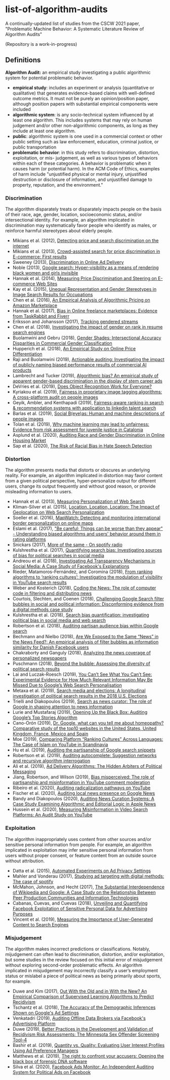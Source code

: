 # list-of-algorithm-audits
A continually-updated list of studies from the CSCW 2021 paper, "Problematic Machine Behavior: A Systematic Literature Review of Algorithm Audits"

(Repository is a work-in-progress)

## Definitions

**Algorithm Audit:** an empirical study investigating a public algorithmic system for potential problematic behavior.
* **empirical study**: includes an experiment or analysis (quantitative or qualitative) that generates evidence-based claims with well-defined outcome metrics. It must not be purely an opinion/position paper, although position papers with substantial empirical components were included
* **algorithmic system**:  is any socio-technical system influenced by at least one algorithm. This includes systems that may rely on human judgement and/or other non-algorithmic components, as long as they include at least one algorithm.
* **public**: algorithmic system is one used in a commercial context or other public setting such as law enforcement, education, criminal justice, or public transportation
* **problematic behavior**: in this study refers to discrimination, distortion, exploitation, or mis- judgement, as well as various types of behaviors within each of these categories. A behavior is problematic when it causes harm (or potential harm). In the ACM Code of Ethics, examples of harm include "unjustified physical or mental injury, unjustified destruction or disclosure of information, and unjustified damage to property, reputation, and the environment."

### Discrimination
The algorithm disparately treats or disparately impacts people on the basis of their race, age, gender, location, socioeconomic status, and/or intersectional identity. For example, an algorithm implicated in discrimination may systematically favor people who identify as males, or reinforce harmful stereotypes about elderly people.

* Mikians et al. (2012), [Detecting price and search discrimination on the internet](https://doi.org/10.1145/2390231.2390245)
* Mikians et al. (2013), [Crowd-assisted search for price discrimination in E-commerce: First results](https://doi.org/10.1145/2535372.2535415)
* Sweeney (2013), [Discrimination in Online Ad Delivery](https://doi.org/10.1145/2460276.2460278)
* Noble (2013), [Google search: Hyper-visibility as a means of rendering black women and girls invisible](https://www.proquest.com/docview/1771536966)
* Hannak et al. (2014), [Measuring Price Discrimination and Steering on E-commerce Web Sites](https://doi.org/10.1145/2663716.2663744)
* Kay et al. (2015), [Unequal Representation and Gender Stereotypes in Image Search Results for Occupations](https://doi.org/10.1145/2702123.2702520)
* Chen et al. (2016), [An Empirical Analysis of Algorithmic Pricing on Amazon Marketplace](https://doi.org/10.1145/2872427.2883089)
* Hannak et al. (2017), [Bias in Online freelance marketplaces: Evidence from TaskRabbit and Fiverr](https://doi.org/10.1145/2998181.2998327)
* Eriksson and Johansson (2017), [Tracking gendered streams](https://doi.org/10.3384/cu.2000.1525.1792163)
* Chen et al. (2018), [Investigating the impact of gender on rank in resume search engines](https://doi.org/10.1145/3173574.3174225)
* Buolamwini and Gebru (2018), [Gender Shades: Intersectional Accuracy Disparities in Commercial Gender Classification](http://proceedings.mlr.press/v81/buolamwini18a.html)
* Hupperich et al. (2018), [An Empirical Study on Online Price Differentiation](https://doi.org/10.1145/3176258.3176338)
* Raji and Buolamwini (2019), [Actionable auditing: Investigating the impact of publicly naming biased performance results of commercial AI products](https://doi.org/10.1145/3306618.3314244)
* Lambrecht and Tucker (2019), [Algorithmic bias? An empirical study of apparent gender-based discrimination in the display of stem career ads](https://doi.org/10.1287/mnsc.2018.3093)
* DeVries et al. (2019), [Does Object Recognition Work for Everyone?](https://arxiv.org/abs/1906.02659)
* Kyriakou et al. (2019), [Fairness in proprietary image tagging algorithms: A cross-platform audit on people images](https://ojs.aaai.org/index.php/ICWSM/article/view/3232)
* Geyik, Ambler, and Kenthapadi (2019), [Fairness-aware ranking in search & recommendation systems with application to linkedin talent search](https://doi.org/10.1145/3292500.3330691)
* Barlas et al. (2019), [Social B(eye)as: Human and machine descriptions of people images](https://ojs.aaai.org/index.php/ICWSM/article/view/3255)
* Tolan et al. (2019), [Why machine learning may lead to unfairness: Evidence from risk assessment for juvenile justice in Catalonia](https://doi.org/10.1145/3322640.3326705)
* Asplund et al. (2020), [Auditing Race and Gender Discrimination in Online Housing Market](https://ojs.aaai.org/index.php/ICWSM/article/view/7276)
* Sap et al. (2020), [The Risk of Racial Bias in Hate Speech Detection](https://doi.org/10.18653/v1/P19-1163)

### Distortion
The algorithm presents media that distorts or obscures an underlying reality. For example, an algorithm implicated in distortion may favor content from a given political perspective, hyper-personalize output for different users, change its output frequently and without good reason, or provide misleading information to users.

* Hannak et al. (2013), [Measuring Personalization of Web Search](https://doi.org/10.1145/2488388.2488435)
* Kliman-Silver et al. (2015), [Location, Location, Location: The Impact of Geolocation on Web Search Personalization](https://doi.org/10.1145/2815675.2815714)
* Soeller et al. (2016), [MapWatch: Detecting and monitoring international border personalization on online maps](https://doi.org/10.1145/2872427.2883016)
* Eslami et al. (2017), ["Be careful; Things can be worse than they appear" - Understanding biased algorithms and users' behavior around them in rating platforms](https://ojs.aaai.org/index.php/ICWSM/article/view/14898)
* Snickars (2017), [More of the same - On spotify radio](https://doi.org/10.3384/cu.2000.1525.1792)
* Kulshrestha et al. (2017), [Quantifying search bias: Investigating sources of bias for political searches in social media](https://doi.org/10.1145/2998181.2998321)
* Andreou et al. (2018), [Investigating Ad Transparency Mechanisms in Social Media: A Case Study of Facebook's Explanations](https://dx.doi.org/10.14722/ndss.2018.23204)
* Rieder, Matamoros-Fernández, and Coromina (2018), [From ranking algorithms to ‘ranking cultures’: Investigating the modulation of visibility in YouTube search results](https://doi.org/10.1177/1354856517736982)
* Weber and Kosterich (2018), [Coding the News: The role of computer code in filtering and distributing news](https://doi.org/10.1080/21670811.2017.1366865)
* Courtois, Slechten, and Coenen (2018), [Challenging Google Search filter bubbles in social and political information: Disconforming evidence from a digital methods case study](https://doi.org/10.1016/j.tele.2018.07.004)
* Kulshrestha et al. (2018), [Search bias quantification: investigating political bias in social media and web search](https://doi.org/10.1007/s10791-018-9341-2)
* Robertson et al. (2018), [Auditing partisan audience bias within Google search](https://doi.org/10.1145/3274417)
* Bechmann and Nielbo (2018), [Are We Exposed to the Same “News” in the News Feed?: An empirical analysis of filter bubbles as information similarity for Danish Facebook users](https://doi.org/10.1080/21670811.2018.1510741)
* Chakraborty and Ganguly (2018), [Analyzing the news coverage of personalized newspapers](https://doi.org/10.1109/ASONAM.2018.8508812)
* Puschmann (2018), [Beyond the bubble: Assessing the diversity of political search results](https://doi.org/10.1080/21670811.2018.1539626)
* Lai and Luczak-Roesch (2019), [You Can’t See What You Can’t See: Experimental Evidence for How Much Relevant Information May Be Missed Due to Google’s Web Search Personalisation](https://doi.org/10.1007/978-3-030-34971-4_17)
* Metaxa et al. (2019), [Search media and elections: A longitudinal investigation of political search results in the 2018 U.S. Elections](https://doi.org/10.1145/3359231)
* Trielli and Diakopoulos (2019), [Search as news curator: The role of Google in shaping attention to news information](https://doi.org/10.1145/3290605.3300683)
* Lurie and Mustafaraj (2019), [Opening Up the Black Box: Auditing Google’s Top Stories Algorithm](https://par.nsf.gov/biblio/10101277)
* Cano-Orón (2019), [Dr. Google, what can you tell me about homeopathy? Comparative study of the top10 websites in the United States, United Kingdom, France, Mexico and Spain](https://doi.org/10.3145/epi.2019.mar.13)
* Moe (2019), [Comparing Platform “Ranking Cultures” Across Languages: The Case of Islam on YouTube in Scandinavia](https://doi.org/10.1177/2056305118817038)
* Hu et al. (2019), [Auditing the partisanship of Google search snippets](https://doi.org/10.1145/3308558.3313654)
* Robertson et al. (2019), [Auditing autocomplete: Suggestion networks and recursive algorithm interrogation](https://doi.org/10.1145/3292522.3326047)
* Ali et al. (2019), [Ad Delivery Algorithms: The Hidden Arbiters of Political Messaging](https://arxiv.org/abs/1912.04255)
* Jiang, Robertson, and Wilson (2019), [Bias misperceived: The role of partisanship and misinformation in YouTube comment moderation](https://ojs.aaai.org/index.php/ICWSM/article/view/3229)
* Ribeiro et al. (2020), [Auditing radicalization pathways on YouTube](https://doi.org/10.1145/3351095.3372879)
* Fischer et al. (2020), [Auditing local news presence on Google News](https://doi.org/10.1038/s41562-020-00954-0)
* Bandy and Diakopoulos (2020), [Auditing News Curation Systems: A Case Study Examining Algorithmic and Editorial Logic in Apple News](https://ojs.aaai.org/index.php/ICWSM/article/view/7277)
* Hussein et al. (2020), [Measuring Misinformation in Video Search Platforms: An Audit Study on YouTube](https://doi.org/10.1145/3392854)

### Exploitation
The algorithm inappropriately uses content from other sources and/or sensitive personal information from people. For example, an algorithm implicated in exploitation may infer sensitive personal information from users without proper consent, or feature content from an outside source without attribution.

* Datta et al. (2015), [Automated Experiments on Ad Privacy Settings](https://doi.org/10.1515/popets-2015-0007)
* Mahler and Vonderau (2017), [Studying ad targeting with digital methods: The case of spotify](https://doi.org/10.3384/cu.2000.1525.1792212)
* McMahon, Johnson, and Hecht (2017), [The Substantial Interdependence of Wikipedia and Google: A Case Study on the Relationship Between Peer Production Communities and Information Technologies](https://ojs.aaai.org/index.php/ICWSM/article/view/14883)
* Cabanas, Cuevas, and Cuevas (2018), [Unveiling and Quantifying Facebook Exploitation of Sensitive Personal Data for Advertising Purposes](https://dl.acm.org/doi/abs/10.5555/3277203.3277240)
* Vincent et al. (2019), [Measuring the Importance of User-Generated Content to Search Engines](https://ojs.aaai.org/index.php/ICWSM/article/view/3248)

### Misjudgement
The algorithm makes incorrect predictions or classifications. Notably, mijudgement can often lead to discrimination, distortion, and/or exploitation, but some studies in the review focused on this initial error of misjudgement without exploring second-order problematic effects. An algorithm implicated in misjudgement may incorrectly classify a user’s employment status or mislabel a piece of political news as being primarily about sports, for example.

* Duwe and Kim (2017), [Out With the Old and in With the New? An Empirical Comparison of Supervised Learning Algorithms to Predict Recidivism](https://doi.org/10.1177%2F0887403415604899)
* Tschantz et al. (2018), [The Accuracy of the Demographic Inferences Shown on Google's Ad Settings](https://doi.org/10.1145/3267323.3268962)
* Venkatadri (2019), [Auditing Offline Data Brokers via Facebook's Advertising Platform](https://doi.org/10.1145/3308558.3313666)
* Duwe (2019), [Better Practices in the Development and Validation of Recidivism Risk Assessments: The Minnesota Sex Offender Screening Tool–4](https://doi.org/10.1177%2F0887403417718608)
* Bashir et al. (2019), [Quantity vs. Quality: Evaluating User Interest Profiles Using Ad Preference Managers](https://doi.org/10.14722/ndss.2019.23392)
* Matthews et al. (2019), [The right to confront your accusers: Opening the black box of forensic DNA software](https://doi.org/10.1145/3306618.3314279)
* Silva et al. (2020), [Facebook Ads Monitor: An Independent Auditing System for Political Ads on Facebook](https://doi.org/10.1145/3366423.3380109)